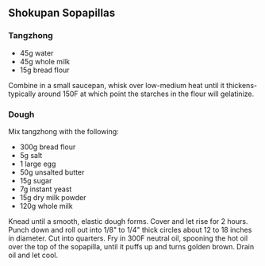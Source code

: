 ## Shokupan Sopapillas

### Tangzhong 
* 45g water
* 45g whole milk
* 15g bread flour

Combine in a small saucepan, whisk over low-medium heat until it thickens- typically around 150F at which point the starches in the flour will gelatinize.

### Dough

Mix tangzhong with the following:

* 300g bread flour
* 5g salt
* 1 large egg
* 50g unsalted butter
* 15g sugar
* 7g instant yeast
* 15g dry milk powder
* 120g whole milk

Knead until a smooth, elastic dough forms. Cover and let rise for 2 hours. Punch down and roll out into 1/8" to 1/4" thick circles about 12 to 18 inches in diameter. Cut into quarters. Fry in 300F neutral oil, spooning the hot oil over the top of the sopapilla, until it puffs up and turns golden brown. Drain oil and let cool.
